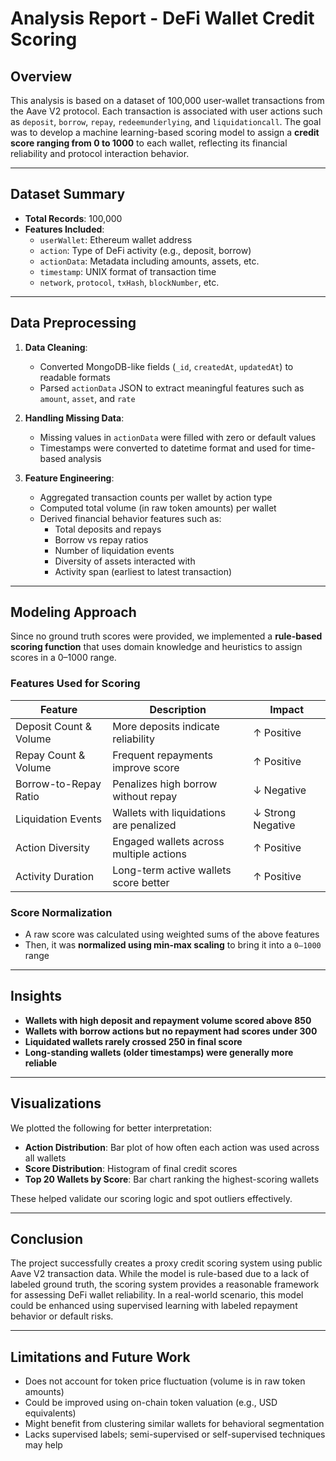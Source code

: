 # Analysis Report - DeFi Wallet Credit Scoring

## Overview

This analysis is based on a dataset of 100,000 user-wallet transactions from the Aave V2 protocol. Each transaction is associated with user actions such as `deposit`, `borrow`, `repay`, `redeemunderlying`, and `liquidationcall`. The goal was to develop a machine learning-based scoring model to assign a **credit score ranging from 0 to 1000** to each wallet, reflecting its financial reliability and protocol interaction behavior.

---

## Dataset Summary

- **Total Records**: 100,000
- **Features Included**:
  - `userWallet`: Ethereum wallet address
  - `action`: Type of DeFi activity (e.g., deposit, borrow)
  - `actionData`: Metadata including amounts, assets, etc.
  - `timestamp`: UNIX format of transaction time
  - `network`, `protocol`, `txHash`, `blockNumber`, etc.

---

## Data Preprocessing

1. **Data Cleaning**:
   - Converted MongoDB-like fields (`_id`, `createdAt`, `updatedAt`) to readable formats
   - Parsed `actionData` JSON to extract meaningful features such as `amount`, `asset`, and `rate`

2. **Handling Missing Data**:
   - Missing values in `actionData` were filled with zero or default values
   - Timestamps were converted to datetime format and used for time-based analysis

3. **Feature Engineering**:
   - Aggregated transaction counts per wallet by action type
   - Computed total volume (in raw token amounts) per wallet
   - Derived financial behavior features such as:
     - Total deposits and repays
     - Borrow vs repay ratios
     - Number of liquidation events
     - Diversity of assets interacted with
     - Activity span (earliest to latest transaction)

---

## Modeling Approach

Since no ground truth scores were provided, we implemented a **rule-based scoring function** that uses domain knowledge and heuristics to assign scores in a 0–1000 range.

### Features Used for Scoring

| Feature | Description | Impact |
|--------|-------------|--------|
| Deposit Count & Volume | More deposits indicate reliability | ↑ Positive |
| Repay Count & Volume | Frequent repayments improve score | ↑ Positive |
| Borrow-to-Repay Ratio | Penalizes high borrow without repay | ↓ Negative |
| Liquidation Events | Wallets with liquidations are penalized | ↓ Strong Negative |
| Action Diversity | Engaged wallets across multiple actions | ↑ Positive |
| Activity Duration | Long-term active wallets score better | ↑ Positive |

### Score Normalization

- A raw score was calculated using weighted sums of the above features
- Then, it was **normalized using min-max scaling** to bring it into a `0–1000` range

---

## Insights

- **Wallets with high deposit and repayment volume scored above 850**
- **Wallets with borrow actions but no repayment had scores under 300**
- **Liquidated wallets rarely crossed 250 in final score**
- **Long-standing wallets (older timestamps) were generally more reliable**

---

## Visualizations

We plotted the following for better interpretation:

- **Action Distribution**: Bar plot of how often each action was used across all wallets
- **Score Distribution**: Histogram of final credit scores
- **Top 20 Wallets by Score**: Bar chart ranking the highest-scoring wallets

These helped validate our scoring logic and spot outliers effectively.

---

## Conclusion

The project successfully creates a proxy credit scoring system using public Aave V2 transaction data. While the model is rule-based due to a lack of labeled ground truth, the scoring system provides a reasonable framework for assessing DeFi wallet reliability. In a real-world scenario, this model could be enhanced using supervised learning with labeled repayment behavior or default risks.

---

## Limitations and Future Work

- Does not account for token price fluctuation (volume is in raw token amounts)
- Could be improved using on-chain token valuation (e.g., USD equivalents)
- Might benefit from clustering similar wallets for behavioral segmentation
- Lacks supervised labels; semi-supervised or self-supervised techniques may help

